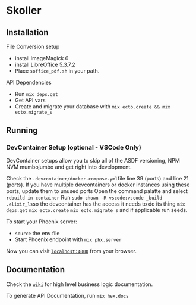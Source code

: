 # Skoller

## Installation

File Conversion setup
  * install ImageMagick 6
  * install LibreOffice 5.3.7.2
  * Place `soffice_pdf.sh` in your path.

API Dependencies
   * Run `mix deps.get`
   * Get API vars
   * Create and migrate your database with `mix ecto.create && mix ecto.migrate_s`

## Running

### DevContainer Setup (optional - VSCode Only)
DevContainer setups allow you to skip all of the ASDF versioning, NPM NVM mumbojumbo and get right into development.

Check the `.devcontainer/docker-compose.yml`file line 39 (ports) and line 21 (ports). If you have multiple devcontainers or docker instances using these ports, update them to unused ports
Open the command palatte and select `rebuild in container`
Run `sudo chown -R vscode:vscode _build .elixir_ls`so the devcontainer has the access it needs to do its thing
`mix deps.get` `mix ecto.create` `mix ecto.migrate_s` and if applicable run seeds.

To start your Phoenix server:
  * `source` the env file
  * Start Phoenix endpoint with `mix phx.server`

Now you can visit [`localhost:4000`](http://localhost:4000) from your browser.

## Documentation

Check the [`wiki`](https://github.com/classnavapp/classnav_api/wiki) for high level business logic documentation.

To generate API Documentation, run `mix hex.docs`


